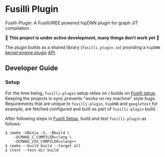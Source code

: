 # Fusilli Plugin

Fusilli-Plugin: A Fusilli/IREE powered hipDNN plugin for graph JIT compilation.

:construction: **This project is under active development, many things don't work yet** :construction:

The plugin builds as a shared library (`fusilli_plugin.so`) providing a `hipDNN` [kernel engine plugin](https://github.com/ROCm/hipDNN/blob/develop/docs/PluginDevelopment.md#creating-a-kernel-engine-plugin) [API](https://github.com/ROCm/hipDNN/blob/839cf6c4bc6fe403d0ef72cb5d7df004e2004743/sdk/include/hipdnn_sdk/plugin/EnginePluginApi.h).

## Developer Guide

### Setup

For the time being, `fusilli-plugin` setup relies on / builds on [Fusilli setup](../sharkfuser/README.md#setup).
Keeping the projects in sync prevents "works on my machine" style bugs.
Requirements that are unique to `fusilli-plugin`, `hipDNN` and `googletest` for
example, are fetched configured and built as part of `fusilli-plugin` build.

After following steps in [Fusilli Setup](../sharkfuser/README.md#setup), build and test
`fusilli-plugin` as follows:
```shell
$ cmake -GNinja -S. -Bbuild \
    -DCMAKE_C_COMPILER=clang \
    -DCMAKE_CXX_COMPILER=clang++
$ cmake --build build --target all
$ ctest --test-dir build
```
